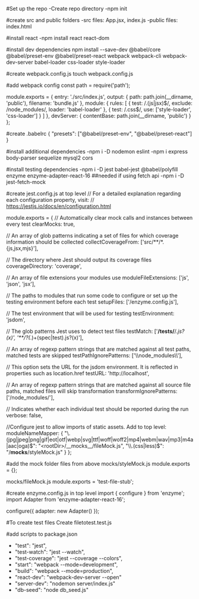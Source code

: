 #Set up the repo
-Create repo directory
-npm init

#create src and public folders
-src files: App.jsx, index.js
-public files: index.html

#install react
-npm install react react-dom

#install dev dependencies
npm install --save-dev @babel/core @babel/preset-env @babel/preset-react webpack webpack-cli webpack-dev-server babel-loader css-loader style-loader

#create webpack.config.js
touch webpack.config.js

#add webpack config
const path = require('path');

module.exports = {
  entry: './src/index.js',
  output: {
    path: path.join(__dirname, 'public'),
    filename: 'bundle.js'
  },
  module: {
    rules: [
      {
        test: /\.(js|jsx)$/,
        exclude: /node_modules/,
        loader: 'babel-loader'
      },
      {
        test: /\.css$/,
        use: ['style-loader', 'css-loader']
      }
    ]
  },
  devServer: {
    contentBase: path.join(__dirname, 'public')
  }
};

#create .babelrc
{
  "presets": ["@babel/preset-env", "@babel/preset-react"]
}

#install additional dependencies
-npm i -D nodemon eslint
-npm i express body-parser sequelize mysql2 cors

#install testing dependencies
-npm i -D jest babel-jest @babel/polyfill enzyme enzyme-adapter-react-16
  ##needed if using fetch api
-npm i -D jest-fetch-mock

#create jest.config.js at top level
// For a detailed explanation regarding each configuration property, visit:
// https://jestjs.io/docs/en/configuration.html

module.exports = {
  // Automatically clear mock calls and instances between every test
  clearMocks: true,

  // An array of glob patterns indicating a set of files for which coverage information should be collected
  collectCoverageFrom: ['src/**/*.{js,jsx,mjs}'],

  // The directory where Jest should output its coverage files
  coverageDirectory: 'coverage',

  // An array of file extensions your modules use
  moduleFileExtensions: ['js', 'json', 'jsx'],

  // The paths to modules that run some code to configure or set up the testing environment before each test
  setupFiles: ['<rootDir>/enzyme.config.js'],

  // The test environment that will be used for testing
  testEnvironment: 'jsdom',

  // The glob patterns Jest uses to detect test files
  testMatch: ['**/__tests__/**/*.js?(x)', '**/?(*.)+(spec|test).js?(x)'],

  // An array of regexp pattern strings that are matched against all test paths, matched tests are skipped
  testPathIgnorePatterns: ['\\\\node_modules\\\\'],

  // This option sets the URL for the jsdom environment. It is reflected in properties such as location.href
  testURL: 'http://localhost',

  // An array of regexp pattern strings that are matched against all source file paths, matched files will skip transformation
  transformIgnorePatterns: ['<rootDir>/node_modules/'],

  // Indicates whether each individual test should be reported during the run
  verbose: false,

  //Configure jest to allow imports of static assets. Add to top level:
  moduleNameMapper: {
    "\\.(jpg|jpeg|png|gif|eot|otf|webp|svg|ttf|woff|woff2|mp4|webm|wav|mp3|m4a|aac|oga)$": "<rootDir>/__mocks__/fileMock.js",
    "\\.(css|less)$": "<rootDir>/__mocks__/styleMock.js"
    }
};

#add the mock folder files from above
mocks/styleMock.js
  module.exports = {};

mocks/fileMock.js
  module.exports = 'test-file-stub';

#create enzyme.config.js in top level
import { configure } from 'enzyme';
import Adapter from 'enzyme-adapter-react-16';

configure({ adapter: new Adapter() });

#To create test files
Create filetotest.test.js

#add scripts to package.json
- "test": "jest",
- "test-watch": "jest --watch",
- "test-coverage": "jest --coverage --colors",
- "start": "webpack --mode=development",
- "build": "webpack --mode=production",
- "react-dev": "webpack-dev-server --open"
- "server-dev": "nodemon server/index.js"
- "db-seed": "node db_seed.js"